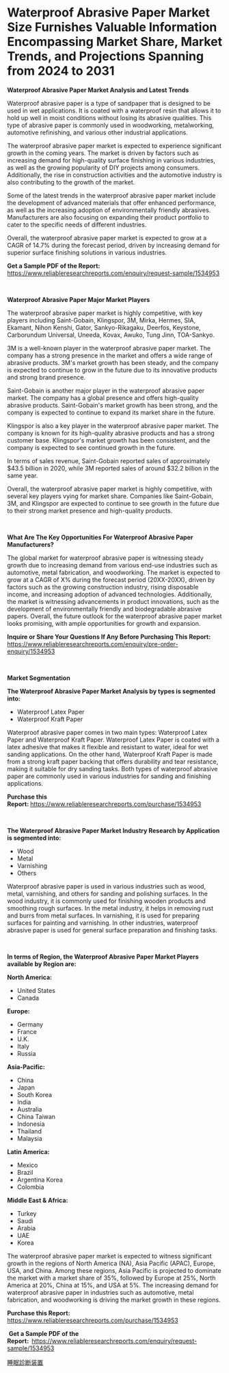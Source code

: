 <p><h1>Waterproof Abrasive Paper Market Size Furnishes Valuable Information Encompassing Market Share, Market Trends, and Projections Spanning from 2024 to 2031</h1></p><p><strong>Waterproof Abrasive Paper Market Analysis and Latest Trends</strong></p>
<p><p>Waterproof abrasive paper is a type of sandpaper that is designed to be used in wet applications. It is coated with a waterproof resin that allows it to hold up well in moist conditions without losing its abrasive qualities. This type of abrasive paper is commonly used in woodworking, metalworking, automotive refinishing, and various other industrial applications.</p><p>The waterproof abrasive paper market is expected to experience significant growth in the coming years. The market is driven by factors such as increasing demand for high-quality surface finishing in various industries, as well as the growing popularity of DIY projects among consumers. Additionally, the rise in construction activities and the automotive industry is also contributing to the growth of the market.</p><p>Some of the latest trends in the waterproof abrasive paper market include the development of advanced materials that offer enhanced performance, as well as the increasing adoption of environmentally friendly abrasives. Manufacturers are also focusing on expanding their product portfolio to cater to the specific needs of different industries.</p><p>Overall, the waterproof abrasive paper market is expected to grow at a CAGR of 14.7% during the forecast period, driven by increasing demand for superior surface finishing solutions in various industries.</p></p>
<p><strong>Get a Sample PDF of the Report:&nbsp;</strong> <a href="https://www.reliableresearchreports.com/enquiry/request-sample/1534953">https://www.reliableresearchreports.com/enquiry/request-sample/1534953</a></p>
<p>&nbsp;</p>
<p><strong>Waterproof Abrasive Paper Major Market Players</strong></p>
<p><p>The waterproof abrasive paper market is highly competitive, with key players including Saint-Gobain, Klingspor, 3M, Mirka, Hermes, SIA, Ekamant, Nihon Kenshi, Gator, Sankyo-Rikagaku, Deerfos, Keystone, Carborundum Universal, Uneeda, Kovax, Awuko, Tung Jinn, TOA-Sankyo.</p><p>3M is a well-known player in the waterproof abrasive paper market. The company has a strong presence in the market and offers a wide range of abrasive products. 3M's market growth has been steady, and the company is expected to continue to grow in the future due to its innovative products and strong brand presence.</p><p>Saint-Gobain is another major player in the waterproof abrasive paper market. The company has a global presence and offers high-quality abrasive products. Saint-Gobain's market growth has been strong, and the company is expected to continue to expand its market share in the future.</p><p>Klingspor is also a key player in the waterproof abrasive paper market. The company is known for its high-quality abrasive products and has a strong customer base. Klingspor's market growth has been consistent, and the company is expected to see continued growth in the future.</p><p>In terms of sales revenue, Saint-Gobain reported sales of approximately $43.5 billion in 2020, while 3M reported sales of around $32.2 billion in the same year.</p><p>Overall, the waterproof abrasive paper market is highly competitive, with several key players vying for market share. Companies like Saint-Gobain, 3M, and Klingspor are expected to continue to see growth in the future due to their strong market presence and high-quality products.</p></p>
<p>&nbsp;</p>
<p><strong>What Are The Key Opportunities For Waterproof Abrasive Paper Manufacturers?</strong></p>
<p><p>The global market for waterproof abrasive paper is witnessing steady growth due to increasing demand from various end-use industries such as automotive, metal fabrication, and woodworking. The market is expected to grow at a CAGR of X% during the forecast period (20XX-20XX), driven by factors such as the growing construction industry, rising disposable income, and increasing adoption of advanced technologies. Additionally, the market is witnessing advancements in product innovations, such as the development of environmentally friendly and biodegradable abrasive papers. Overall, the future outlook for the waterproof abrasive paper market looks promising, with ample opportunities for growth and expansion.</p></p>
<p><strong>Inquire or Share Your Questions If Any Before Purchasing This Report:</strong> <a href="https://www.reliableresearchreports.com/enquiry/pre-order-enquiry/1534953">https://www.reliableresearchreports.com/enquiry/pre-order-enquiry/1534953</a></p>
<p>&nbsp;</p>
<p><strong>Market Segmentation</strong></p>
<p><strong>The Waterproof Abrasive Paper Market Analysis by types is segmented into:</strong></p>
<p><ul><li>Waterproof Latex Paper</li><li>Waterproof Kraft Paper</li></ul></p>
<p><p>Waterproof abrasive paper comes in two main types: Waterproof Latex Paper and Waterproof Kraft Paper. Waterproof Latex Paper is coated with a latex adhesive that makes it flexible and resistant to water, ideal for wet sanding applications. On the other hand, Waterproof Kraft Paper is made from a strong kraft paper backing that offers durability and tear resistance, making it suitable for dry sanding tasks. Both types of waterproof abrasive paper are commonly used in various industries for sanding and finishing applications.</p></p>
<p><strong>Purchase this Report:&nbsp;</strong><a href="https://www.reliableresearchreports.com/purchase/1534953">https://www.reliableresearchreports.com/purchase/1534953</a></p>
<p>&nbsp;</p>
<p><strong>The Waterproof Abrasive Paper Market Industry Research by Application is segmented into:</strong></p>
<p><ul><li>Wood</li><li>Metal</li><li>Varnishing</li><li>Others</li></ul></p>
<p><p>Waterproof abrasive paper is used in various industries such as wood, metal, varnishing, and others for sanding and polishing surfaces. In the wood industry, it is commonly used for finishing wooden products and smoothing rough surfaces. In the metal industry, it helps in removing rust and burrs from metal surfaces. In varnishing, it is used for preparing surfaces for painting and varnishing. In other industries, waterproof abrasive paper is used for general surface preparation and finishing tasks.</p></p>
<p>&nbsp;</p>
<p><strong>In terms of Region, the Waterproof Abrasive Paper Market Players available by Region are:</strong></p>
<p>
    <p> <strong> North America: </strong>
        <ul>
            <li>United States</li>
            <li>Canada</li>
        </ul>
        </p> 
    <p> <strong> Europe: </strong>
        <ul>
            <li>Germany</li>
            <li>France</li>
            <li>U.K.</li>
            <li>Italy</li>
            <li>Russia</li>
        </ul>
        </p> 
    <p> <strong> Asia-Pacific: </strong>
        <ul>
            <li>China</li>
            <li>Japan</li>
            <li>South Korea</li>
            <li>India</li>
            <li>Australia</li>
            <li>China Taiwan</li>
            <li>Indonesia</li>
            <li>Thailand</li>
            <li>Malaysia</li>
        </ul>
        </p> 
    <p> <strong> Latin America: </strong>
        <ul>
            <li>Mexico</li>
            <li>Brazil</li>
            <li>Argentina Korea</li>
            <li>Colombia</li>
        </ul>
        </p> 
    <p> <strong> Middle East & Africa: </strong>
        <ul>
            <li>Turkey</li>
            <li>Saudi</li>
            <li>Arabia</li>
            <li>UAE</li>
            <li>Korea</li>
        </ul>
    </p>
    </p>
<p><p>The waterproof abrasive paper market is expected to witness significant growth in the regions of North America (NA), Asia Pacific (APAC), Europe, USA, and China. Among these regions, Asia Pacific is projected to dominate the market with a market share of 35%, followed by Europe at 25%, North America at 20%, China at 15%, and USA at 5%. The increasing demand for waterproof abrasive paper in industries such as automotive, metal fabrication, and woodworking is driving the market growth in these regions.</p></p>
<p><strong>Purchase this Report: </strong><a href="https://www.reliableresearchreports.com/purchase/1534953">https://www.reliableresearchreports.com/purchase/1534953</a></p>
<p>&nbsp;<strong>Get a Sample PDF of the Report:&nbsp;&nbsp;</strong><a href="https://www.reliableresearchreports.com/enquiry/request-sample/1534953">https://www.reliableresearchreports.com/enquiry/request-sample/1534953</a></p>
<p><strong></strong></p>
<p><p><a href="https://github.com/avbqbctihcbe2/Market-Research-Report-List-1/blob/main/28890516572.md">睡眠診断装置</a></p></p>
